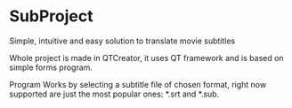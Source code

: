 # SubProject
Simple, intuitive and easy solution to translate movie subtitles

Whole project is made in QTCreator, it uses QT framework and is based on simple forms program.

Program Works by selecting a subtitle file of chosen format, right now supported are just the most popular ones: *.srt and *.sub.
